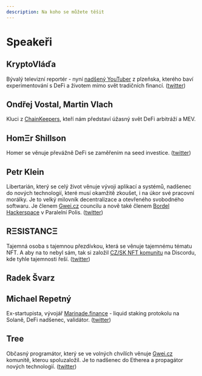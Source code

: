 ```yaml
---
description: Na koho se můžete těšit
---
```


# Speakeři

## KryptoVláďa

Bývalý televizní reportér - nyní [nadšený YouTuber](https://www.youtube.com/channel/UC827_PQYRRGxvqtN7Bh2yaQ) z plzeňska, kterého baví experimentování s DeFi a životem mimo svět tradičních financí. \([twitter](https://twitter.com/PinkerVladimir)\)

## Ondřej Vostal, Martin Vlach

Kluci z [ChainKeepers](https://www.chainkeepers.io/), kteří nám představí úžasný svět DeFi arbitráží a MEV.

## HomΞr Shillson

Homer se věnuje převážně DeFi se zaměřením na seed investice. \([twitter](https://twitter.com/homershillson)\)

## Petr Klein

Libertarián, který se celý život věnuje vývoji aplikací a systémů, nadšenec do nových technologií, které musí okamžitě zkoušet, i na úkor své pracovní morálky. Je to velký milovník decentralizace a otevřeného svobodného softwaru. Je členem [Gwei.cz](https://gwei.cz) councilu a nově také členem [Bordel Hackerspace](https://bordel.paralelnipolis.cz/#/) v Paralelní Polis. \([twitter](https://twitter.com/kleinpetr_com)\)

## RΞSISTANCΞ

Tajemná osoba s tajemnou přezdívkou, která se věnuje tajemnému tématu NFT. A aby na to nebyl sám, tak si založil [CZ/SK NFT komunitu](https://discord.gg/FywYSvmmeJ) na Discordu, kde tyhle tajemnosti řeší. \([twitter](https://twitter.com/reesistancee)\)

## Radek Švarz

## Michael Repetný

Ex-startupista, vývojář [Marinade.finance](https://marinade.finance/) - liquid staking protokolu na Solaně, DeFi nadšenec, validátor. \([twitter](https://twitter.com/repetny)\)

## Tree

Občasný programátor, který se ve volných chvílích věnuje [Gwei.cz](https://gwei.cz) komunitě, kterou spoluzaložil. Je to nadšenec do Etherea a propagátor nových technologií. \([twitter](https://twitter.com/treecz)\)

